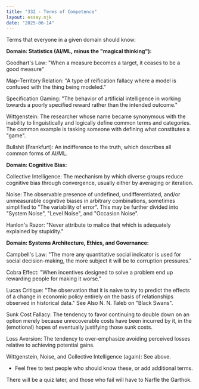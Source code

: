 ```yaml
---
title: "332 - Terms of Competence"
layout: essay.njk
date: "2025-06-14"
---
```


Terms that everyone in a given domain should know:
 
**Domain: Statistics (AI/ML, minus the "magical thinking"):**

Goodhart's Law: "When a measure becomes a target, it ceases to be a good measure"

Map–Territory Relation: "A type of reification fallacy where a model is confused with the thing being modeled."

Specification Gaming: "The behavior of artificial intelligence in working towards a poorly specified reward rather than the intended outcome."

Wittgenstein: The researcher whose name became synonymous with the inability to linguistically and logically define common terms and categories. The common example is tasking someone with defining what constitutes a "game".

Bullshit (Frankfurt): An indifference to the truth, which describes all common forms of AI/ML.

**Domain: Cognitive Bias:**

Collective Intelligence: The mechanism by which diverse groups reduce cognitive bias through convergence, usually either by averaging or iteration.

Noise: The observable presence of undefined, undifferentiated, and/or unmeasurable cognitive biases in arbitrary combinations, sometimes simplified to "The variability of error". This may be further divided into "System Noise", "Level Noise", and "Occasion Noise".

Hanlon's Razor: "Never attribute to malice that which is adequately explained by stupidity."

**Domain: Systems Architecture, Ethics, and Governance:**

Campbell's Law: "The more any quantitative social indicator is used for social decision-making, the more subject it will be to corruption pressures."

Cobra Effect: "When incentives designed to solve a problem end up rewarding people for making it worse."

Lucas Critique: "The observation that it is naive to try to predict the effects of a change in economic policy entirely on the basis of relationships observed in historical data." See Also N. N. Taleb on "Black Swans".

Sunk Cost Fallacy: The tendency to favor continuing to double down on an option merely because unrecoverable costs have been incurred by it, in the (emotional) hopes of eventually justifying those sunk costs.

Loss Aversion: The tendency to over-emphasize avoiding perceived losses relative to achieving potential gains.

Wittgenstein, Noise, and Collective Intelligence (again): See above.
 
- Feel free to test people who should know these, or add additional terms.

There will be a quiz later, and those who fail will have to Narfle the Garthok.